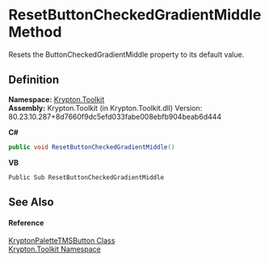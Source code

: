 # ResetButtonCheckedGradientMiddle Method


Resets the ButtonCheckedGradientMiddle property to its default value.



## Definition
**Namespace:** <a href="79d2eac2-21f4-54ff-7552-b20c33c30600.md">Krypton.Toolkit</a>  
**Assembly:** Krypton.Toolkit (in Krypton.Toolkit.dll) Version: 80.23.10.287+8d7660f9dc5efd033fabe008ebfb904beab6d444

**C#**
``` C#
public void ResetButtonCheckedGradientMiddle()
```
**VB**
``` VB
Public Sub ResetButtonCheckedGradientMiddle
```



## See Also


#### Reference
<a href="66c4e92a-3475-e3fd-984f-57e4659142c0.md">KryptonPaletteTMSButton Class</a>  
<a href="79d2eac2-21f4-54ff-7552-b20c33c30600.md">Krypton.Toolkit Namespace</a>  
